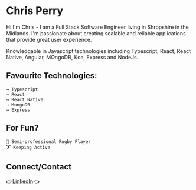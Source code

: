 <!--
**ChrisDPerry/ChrisDPerry** is a ✨ _special_ ✨ repository because its `README.md` (this file) appears on your GitHub profile.

Here are some ideas to get you started:

- 🔭 I’m currently working on ...
- 🌱 I’m currently learning ...
- 👯 I’m looking to collaborate on ...
- 🤔 I’m looking for help with ...
- 💬 Ask me about ...
- 📫 How to reach me: ...
- 😄 Pronouns: ...
- ⚡ Fun fact: ...
-->

# Chris Perry

Hi I'm Chris - I am a Full Stack Software Engineer living in Shropshire in the Midlands. I'm passionate about creating scalable and reliable applications that provide great user experience.

Knowledgable in Javascript technologies including Typescript, React, React Native, Angular, MOngoDB, Koa, Express and NodeJs.

## Favourite Technologies:

```
→ Typescript
→ React
→ React Native
→ MongoDB
→ Express
```

## For Fun?

```
🏉 Semi-professional Rugby Player
🏋️ Keeping Active
```


## Connect/Contact

👉[LinkedIn](www.linkedin.com/in/chrisDperry-sd)👈
